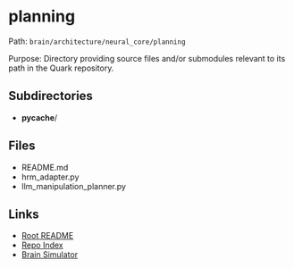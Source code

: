 # planning

Path: `brain/architecture/neural_core/planning`

Purpose: Directory providing source files and/or submodules relevant to its path in the Quark repository.

## Subdirectories
- __pycache__/

## Files
- README.md
- hrm_adapter.py
- llm_manipulation_planner.py

## Links
- [Root README](../../../README.md)
- [Repo Index](../../../repo_index.json)
- [Brain Simulator](../../../brain/architecture/brain_simulator.py)
